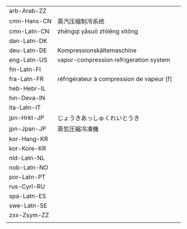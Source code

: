 | | | |
|-|-|-|
| arb-Arab-ZZ |  |  |
| cmn-Hans-CN | 蒸汽压缩制冷系统 |  |
| cmn-Latn-CN | zhēngqì yāsuō zhìlěng xìtǒng |  |
| dan-Latn-DK |  |  |
| deu-Latn-DE | Kompressionskältemaschine |  |
| eng-Latn-US | vapor-compression refrigeration system |  |
| fin-Latn-FI |  |  |
| fra-Latn-FR | réfrigérateur à compression de vapeur [f] |  |
| heb-Hebr-IL |  |  |
| hin-Deva-IN |  |  |
| ita-Latn-IT |  |  |
| jpn-Hrkt-JP | じょうきあっしゅくれいとうき |  |
| jpn-Jpan-JP | 蒸気圧縮冷凍機 |  |
| kor-Hang-KR |  |  |
| kor-Kore-KR |  |  |
| nld-Latn-NL |  |  |
| nob-Latn-NO |  |  |
| por-Latn-PT |  |  |
| rus-Cyrl-RU |  |  |
| spa-Latn-ES |  |  |
| swe-Latn-SE |  |  |
| zxx-Zsym-ZZ |  |  |
|  |  |  |
